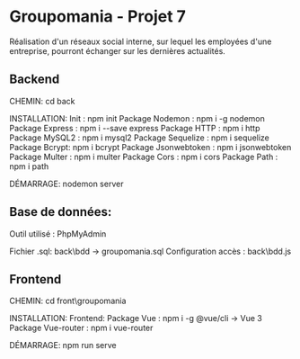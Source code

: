# Groupomania - Projet 7
Réalisation d'un réseaux social interne,
sur lequel les employées d'une entreprise,
pourront échanger sur les dernières actualités.

## Backend
CHEMIN:
cd back

INSTALLATION:
Init : npm init
Package Nodemon : npm i -g nodemon
Package Express : npm i --save express
Package HTTP : npm i http
Package MySQL2 : npm i mysql2
Package Sequelize : npm i sequelize
Package Bcrypt: npm i bcrypt
Package Jsonwebtoken : npm i jsonwebtoken
Package Multer : npm i multer
Package Cors : npm i cors
Package Path : npm i path

DÉMARRAGE:
nodemon server

## Base de données:
Outil utilisé : PhpMyAdmin

Fichier .sql: back\bdd -> groupomania.sql
Configuration accès : back\bdd.js

## Frontend
CHEMIN:
cd front\groupomania

INSTALLATION:
Frontend:
Package Vue : npm i -g @vue/cli -> Vue 3
Package Vue-router : npm i vue-router

DÉMARRAGE:
npm run serve